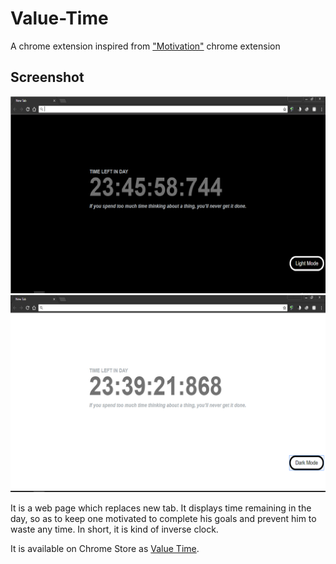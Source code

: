 # Value-Time
A chrome extension inspired from <a href="https://goo.gl/0jLNqw">"Motivation"</a> chrome extension

## Screenshot

<p align="center">
  <img src="https://raw.githubusercontent.com/googleknight/Value-Time/master/Dark.png" alt="Screenshot"/>
  <img src="https://raw.githubusercontent.com/googleknight/Value-Time/master/Light.png" alt="Screenshot"/> 
</p>

It is a web page which replaces new tab.
It displays time remaining in the day, so as to keep one motivated 
to complete his goals and prevent him to waste any time. In short, it is kind of inverse clock.

It is available on Chrome Store as <a href="https://chrome.google.com/webstore/detail/valuetime/badapfgpjjaagnahmlfkhpomblifhiaj?hl=en-US">Value Time</a>.
